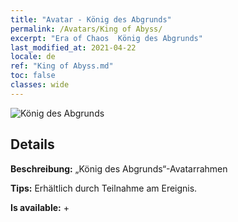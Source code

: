 ```yaml
---
title: "Avatar - König des Abgrunds"
permalink: /Avatars/King of Abyss/
excerpt: "Era of Chaos  König des Abgrunds"
last_modified_at: 2021-04-22
locale: de
ref: "King of Abyss.md"
toc: false
classes: wide
---
```

 ![König des Abgrunds](/images/a/avatarFrame_36.png)

## Details

 **Beschreibung:** „König des Abgrunds“-Avatarrahmen 

 **Tips:** Erhältlich durch Teilnahme am Ereignis. 

 **Is available:**  + 

